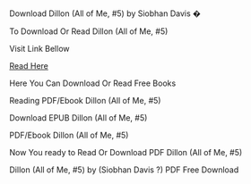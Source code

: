 Download Dillon (All of Me, #5) by Siobhan Davis �

To Download Or Read Dillon (All of Me, #5)

Visit Link Bellow

[Read Here](https://mobionlines.web.app/suspenders/203485158-dillon)

Here You Can Download Or Read Free Books

Reading PDF/Ebook Dillon (All of Me, #5)

Download EPUB Dillon (All of Me, #5)

PDF/Ebook Dillon (All of Me, #5)

Now You ready to Read Or Download PDF Dillon (All of Me, #5)

Dillon (All of Me, #5) by (Siobhan Davis ?) PDF Free Download
